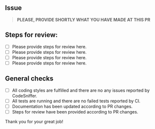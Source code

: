 ## Issue

> **PLEASE, PROVIDE SHORTLY WHAT YOU HAVE MADE AT THIS PR**

## Steps for review:

- [ ] Please provide steps for review here.
- [ ] Please provide steps for review here.
- [ ] Please provide steps for review here.
- [ ] Please provide steps for review here.

## General checks
- [ ] All coding styles are fulfilled and there are no any issues reported by CodeSniffer.
- [ ] All tests are running and there are no failed tests reported by CI.
- [ ] Documentation has been updated according to PR changes.
- [ ] Steps for review have been provided according to PR changes.

Thank you for your great job!

